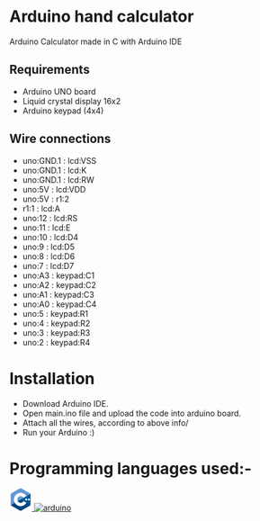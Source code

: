 # Arduino hand calculator
Arduino Calculator made in C with Arduino IDE

## Requirements
* Arduino UNO board
* Liquid crystal display 16x2
* Arduino keypad (4x4)

## Wire connections

*  uno:GND.1 : lcd:VSS
*  uno:GND.1 : lcd:K
*  uno:GND.1 : lcd:RW
*  uno:5V : lcd:VDD
*  uno:5V : r1:2
*  r1:1 : lcd:A
*  uno:12 : lcd:RS
*  uno:11 : lcd:E
*  uno:10 : lcd:D4
*  uno:9 : lcd:D5
*  uno:8 : lcd:D6
*  uno:7 : lcd:D7
*  uno:A3 : keypad:C1
*  uno:A2 : keypad:C2
*  uno:A1 : keypad:C3
*  uno:A0 : keypad:C4
*  uno:5 : keypad:R1
*  uno:4 : keypad:R2
*  uno:3 : keypad:R3
*  uno:2 : keypad:R4

# Installation
* Download Arduino IDE.
* Open main.ino file and upload the code into arduino board.
* Attach all the wires, according to above info/
* Run your Arduino :)

# Programming languages used:-
<a href="https://www.w3schools.com/cpp/" target="_blank" rel="noreferrer"> <img src="https://raw.githubusercontent.com/devicons/devicon/master/icons/cplusplus/cplusplus-original.svg" alt="cplusplus" width="40" height="40"/> </a> <a href="https://www.arduino.cc/" target="_blank" rel="noreferrer"> <img src="https://cdn.worldvectorlogo.com/logos/arduino-1.svg" alt="arduino" width="40" height="40"/> </a>
